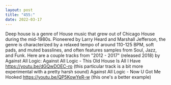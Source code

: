 ```yaml
---
layout: post
title: "455:"
date: 2022-03-17
---
```


Deep house is a genre of House music that grew out of Chicago House during the mid-1980s. Pioneered by Larry Heard and Marshall Jefferson, the genre is characterized by a relaxed tempo of around 110-125 BPM, soft pads, and muted basslines, and often features samples from Soul, Jazz, and Funk. Here are a couple tracks from "2012 - 2017" (released 2018) by Against All Logic:
 Against All Logic  - This Old House Is All I Have
https://youtu.be/dGQwDOEC-ro (this particular track is a bit more experimental with a pretty harsh sound)
 Against All Logic - Now U Got Me Hooked
https://youtu.be/QP5KowYeR-w (this one's a better example)
